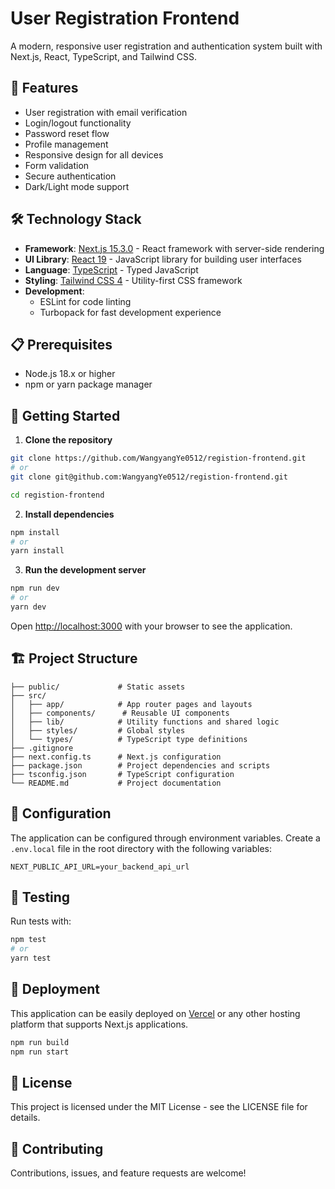 # User Registration Frontend

A modern, responsive user registration and authentication system built with Next.js, React, TypeScript, and Tailwind CSS.

## 🚀 Features

- User registration with email verification
- Login/logout functionality
- Password reset flow
- Profile management
- Responsive design for all devices
- Form validation
- Secure authentication
- Dark/Light mode support

## 🛠️ Technology Stack

- **Framework**: [Next.js 15.3.0](https://nextjs.org/) - React framework with server-side rendering
- **UI Library**: [React 19](https://react.dev/) - JavaScript library for building user interfaces
- **Language**: [TypeScript](https://www.typescriptlang.org/) - Typed JavaScript
- **Styling**: [Tailwind CSS 4](https://tailwindcss.com/) - Utility-first CSS framework
- **Development**:
  - ESLint for code linting
  - Turbopack for fast development experience

## 📋 Prerequisites

- Node.js 18.x or higher
- npm or yarn package manager

## 🚀 Getting Started

1. **Clone the repository**

```bash
git clone https://github.com/WangyangYe0512/registion-frontend.git
# or
git clone git@github.com:WangyangYe0512/registion-frontend.git

cd registion-frontend
```

2. **Install dependencies**

```bash
npm install
# or
yarn install
```

3. **Run the development server**

```bash
npm run dev
# or
yarn dev
```

Open [http://localhost:3000](http://localhost:3000) with your browser to see the application.

## 🏗️ Project Structure

```
├── public/             # Static assets
├── src/
│   ├── app/            # App router pages and layouts
│   ├── components/      # Reusable UI components
│   ├── lib/            # Utility functions and shared logic
│   ├── styles/         # Global styles
│   └── types/          # TypeScript type definitions
├── .gitignore
├── next.config.ts      # Next.js configuration
├── package.json        # Project dependencies and scripts
├── tsconfig.json       # TypeScript configuration
└── README.md           # Project documentation
```

## 🔧 Configuration

The application can be configured through environment variables. Create a `.env.local` file in the root directory with the following variables:

```
NEXT_PUBLIC_API_URL=your_backend_api_url
```

## 🧪 Testing

Run tests with:

```bash
npm test
# or
yarn test
```

## 🚢 Deployment

This application can be easily deployed on [Vercel](https://vercel.com/) or any other hosting platform that supports Next.js applications.

```bash
npm run build
npm run start
```

## 📝 License

This project is licensed under the MIT License - see the LICENSE file for details.

## 🤝 Contributing

Contributions, issues, and feature requests are welcome!
